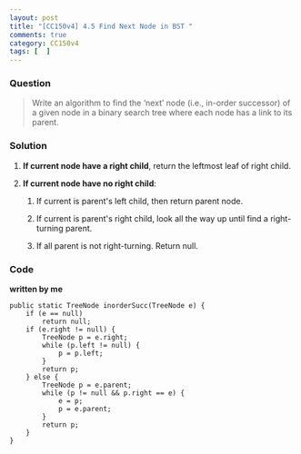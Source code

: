 ```yaml
---
layout: post
title: "[CC150v4] 4.5 Find Next Node in BST "
comments: true
category: CC150v4
tags: [  ]
---
```


### Question

> Write an algorithm to find the ‘next’ node (i.e., in-order successor) of a given node in a binary search tree where each node has a link to its parent. 

### Solution

1. __If current node have a right child__, return the leftmost leaf of right child. 

1. __If current node have no right child__: 

    1. If current is parent's left child, then return parent node. 
    
    1. If current is parent's right child, look all the way up until find a right-turning parent. 
    
    1. If all parent is not right-turning. Return null. 

### Code

__written by me__

	public static TreeNode inorderSucc(TreeNode e) {
		if (e == null)
			return null;
		if (e.right != null) {
			TreeNode p = e.right;
			while (p.left != null) {
				p = p.left;
			}
			return p;
		} else {
			TreeNode p = e.parent;
			while (p != null && p.right == e) {
				e = p;
				p = e.parent;
			}
			return p;
		}
	}
